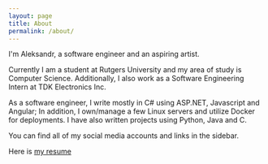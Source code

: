 ```yaml
---
layout: page
title: About
permalink: /about/
---
```


I'm Aleksandr, a software engineer and an aspiring artist.

Currently I am a student at Rutgers University and my area of study is Computer Science. Additionally, I also work as a Software Engineering Intern at TDK Electronics Inc.

As a software engineer, I write mostly in C# using ASP.NET, Javascript and Angular; In addition, I own/manage a few Linux servers and utilize Docker for deployments. I have also written projects using Python, Java and C.

You can find all of my social media accounts and links in the sidebar.

Here is [my resume](resume/Resume.pdf)
